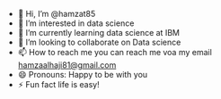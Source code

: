 - 👋 Hi, I’m @hamzat85
- 👀 I’m interested in data science 
- 🌱 I’m currently learning data science at IBM
- 💞️ I’m looking to collaborate on Data science 
- 📫 How to reach me you can reach me voa my email hamzaalhaji81@gmail.com
- 😄 Pronouns: Happy to be with you
- ⚡ Fun fact life is easy!
<!---
hamzat85/hamzat85 is a ✨ special ✨ repository because its `README.md` (this file) appears on your GitHub profile.
You can click the Preview link to take a look at your changes.
--->
